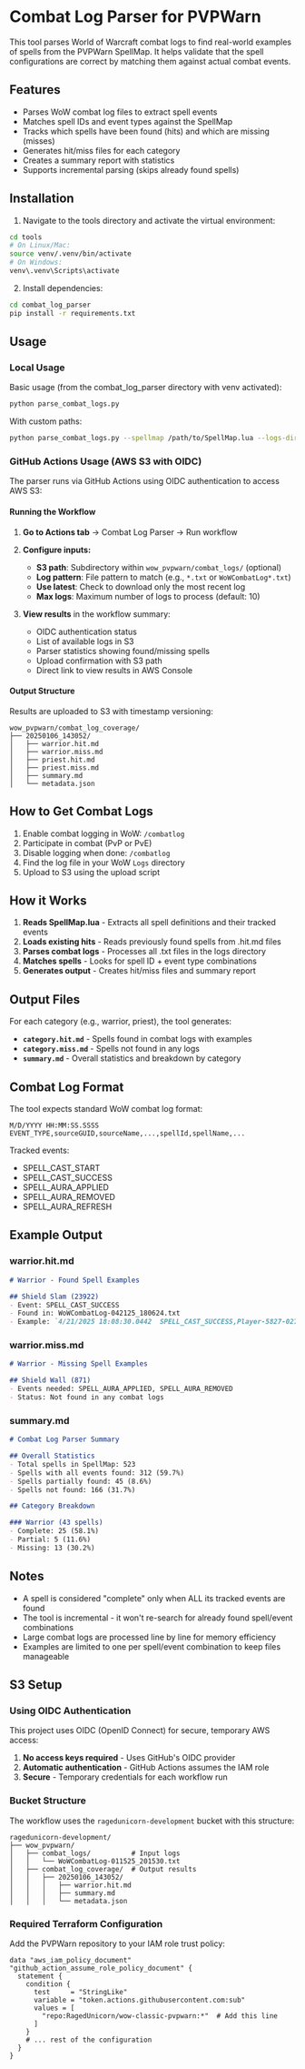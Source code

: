 # Combat Log Parser for PVPWarn

This tool parses World of Warcraft combat logs to find real-world examples of spells from the PVPWarn SpellMap. It helps validate that the spell configurations are correct by matching them against actual combat events.

## Features

- Parses WoW combat log files to extract spell events
- Matches spell IDs and event types against the SpellMap
- Tracks which spells have been found (hits) and which are missing (misses)
- Generates hit/miss files for each category
- Creates a summary report with statistics
- Supports incremental parsing (skips already found spells)

## Installation

1. Navigate to the tools directory and activate the virtual environment:
```bash
cd tools
# On Linux/Mac:
source venv/.venv/bin/activate
# On Windows:
venv\.venv\Scripts\activate
```

2. Install dependencies:
```bash
cd combat_log_parser
pip install -r requirements.txt
```

## Usage

### Local Usage

Basic usage (from the combat_log_parser directory with venv activated):
```bash
python parse_combat_logs.py
```

With custom paths:
```bash
python parse_combat_logs.py --spellmap /path/to/SpellMap.lua --logs-dir /path/to/combat/logs --output-dir /path/to/output
```

### GitHub Actions Usage (AWS S3 with OIDC)

The parser runs via GitHub Actions using OIDC authentication to access AWS S3:

#### Running the Workflow

1. **Go to Actions tab** → Combat Log Parser → Run workflow

2. **Configure inputs:**
   - **S3 path**: Subdirectory within `wow_pvpwarn/combat_logs/` (optional)
   - **Log pattern**: File pattern to match (e.g., `*.txt` or `WoWCombatLog*.txt`)
   - **Use latest**: Check to download only the most recent log
   - **Max logs**: Maximum number of logs to process (default: 10)

3. **View results** in the workflow summary:
   - OIDC authentication status
   - List of available logs in S3
   - Parser statistics showing found/missing spells
   - Upload confirmation with S3 path
   - Direct link to view results in AWS Console

#### Output Structure

Results are uploaded to S3 with timestamp versioning:
```
wow_pvpwarn/combat_log_coverage/
├── 20250106_143052/
│   ├── warrior.hit.md
│   ├── warrior.miss.md
│   ├── priest.hit.md
│   ├── priest.miss.md
│   ├── summary.md
│   └── metadata.json
```

## How to Get Combat Logs

1. Enable combat logging in WoW: `/combatlog`
2. Participate in combat (PvP or PvE)
3. Disable logging when done: `/combatlog`
4. Find the log file in your WoW `Logs` directory
5. Upload to S3 using the upload script

## How it Works

1. **Reads SpellMap.lua** - Extracts all spell definitions and their tracked events
2. **Loads existing hits** - Reads previously found spells from .hit.md files
3. **Parses combat logs** - Processes all .txt files in the logs directory
4. **Matches spells** - Looks for spell ID + event type combinations
5. **Generates output** - Creates hit/miss files and summary report

## Output Files

For each category (e.g., warrior, priest), the tool generates:

- **`category.hit.md`** - Spells found in combat logs with examples
- **`category.miss.md`** - Spells not found in any logs
- **`summary.md`** - Overall statistics and breakdown by category

## Combat Log Format

The tool expects standard WoW combat log format:
```
M/D/YYYY HH:MM:SS.SSSS  EVENT_TYPE,sourceGUID,sourceName,...,spellId,spellName,...
```

Tracked events:
- SPELL_CAST_START
- SPELL_CAST_SUCCESS
- SPELL_AURA_APPLIED
- SPELL_AURA_REMOVED
- SPELL_AURA_REFRESH

## Example Output

### warrior.hit.md
```markdown
# Warrior - Found Spell Examples

## Shield Slam (23922)
- Event: SPELL_CAST_SUCCESS
- Found in: WoWCombatLog-042125_180624.txt
- Example: `4/21/2025 18:08:30.0442  SPELL_CAST_SUCCESS,Player-5827-0270F51D,"Zmug",0x511,0x0,Creature-0-5827-1234,"Target",0x10548,0x0,23922,"Shield Slam",0x1,...`
```

### warrior.miss.md
```markdown
# Warrior - Missing Spell Examples

## Shield Wall (871)
- Events needed: SPELL_AURA_APPLIED, SPELL_AURA_REMOVED
- Status: Not found in any combat logs
```

### summary.md
```markdown
# Combat Log Parser Summary

## Overall Statistics
- Total spells in SpellMap: 523
- Spells with all events found: 312 (59.7%)
- Spells partially found: 45 (8.6%)
- Spells not found: 166 (31.7%)

## Category Breakdown

### Warrior (43 spells)
- Complete: 25 (58.1%)
- Partial: 5 (11.6%)
- Missing: 13 (30.2%)
```

## Notes

- A spell is considered "complete" only when ALL its tracked events are found
- The tool is incremental - it won't re-search for already found spell/event combinations
- Large combat logs are processed line by line for memory efficiency
- Examples are limited to one per spell/event combination to keep files manageable

## S3 Setup

### Using OIDC Authentication

This project uses OIDC (OpenID Connect) for secure, temporary AWS access:

1. **No access keys required** - Uses GitHub's OIDC provider
2. **Automatic authentication** - GitHub Actions assumes the IAM role
3. **Secure** - Temporary credentials for each workflow run

### Bucket Structure

The workflow uses the `ragedunicorn-development` bucket with this structure:

```
ragedunicorn-development/
├── wow_pvpwarn/
│   ├── combat_logs/          # Input logs
│   │   └── WoWCombatLog-011525_201530.txt
│   ├── combat_log_coverage/  # Output results
│   │   ├── 20250106_143052/
│   │   │   ├── warrior.hit.md
│   │   │   ├── summary.md
│   │   │   └── metadata.json
```

### Required Terraform Configuration

Add the PVPWarn repository to your IAM role trust policy:

```hcl
data "aws_iam_policy_document" "github_action_assume_role_policy_document" {
  statement {
    condition {
      test     = "StringLike"
      variable = "token.actions.githubusercontent.com:sub"
      values = [
        "repo:RagedUnicorn/wow-classic-pvpwarn:*"  # Add this line
      ]
    }
    # ... rest of the configuration
  }
}
```
